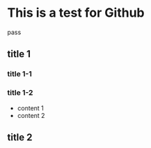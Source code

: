 # This is a test for Github  
  pass
## title 1
### title 1-1
### title 1-2
- content 1
- content 2
## title 2
